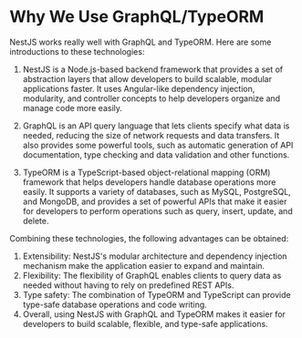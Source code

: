 # Why We Use GraphQL/TypeORM

NestJS works really well with GraphQL and TypeORM. Here are some introductions to these technologies:

1. NestJS is a Node.js-based backend framework that provides a set of abstraction layers that allow developers to build scalable, modular applications faster. It uses Angular-like dependency injection, modularity, and controller concepts to help developers organize and manage code more easily.

2. GraphQL is an API query language that lets clients specify what data is needed, reducing the size of network requests and data transfers. It also provides some powerful tools, such as automatic generation of API documentation, type checking and data validation and other functions.
3. TypeORM is a TypeScript-based object-relational mapping (ORM) framework that helps developers handle database operations more easily. It supports a variety of databases, such as MySQL, PostgreSQL, and MongoDB, and provides a set of powerful APIs that make it easier for developers to perform operations such as query, insert, update, and delete.

Combining these technologies, the following advantages can be obtained:

1. Extensibility: NestJS's modular architecture and dependency injection mechanism make the application easier to expand and maintain.
2. Flexibility: The flexibility of GraphQL enables clients to query data as needed without having to rely on predefined REST APIs.
3. Type safety: The combination of TypeORM and TypeScript can provide type-safe database operations and code writing.
4. Overall, using NestJS with GraphQL and TypeORM makes it easier for developers to build scalable, flexible, and type-safe applications.